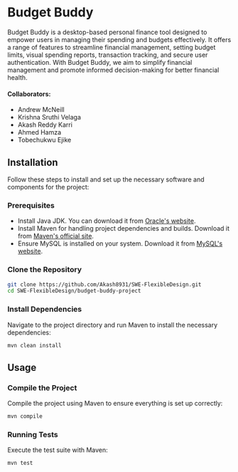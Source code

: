 # Budget Buddy
Budget Buddy is a desktop-based personal finance tool designed to empower users in managing their spending and budgets effectively. It offers a range of features to streamline financial management, setting budget limits, visual spending reports, transaction tracking, and secure user authentication. With Budget Buddy, we aim to simplify financial management and promote informed decision-making for better financial health.

#### Collaborators:
- Andrew McNeill
- Krishna Sruthi Velaga
- Akash Reddy Karri
- Ahmed Hamza
- Tobechukwu Ejike

## Installation

Follow these steps to install and set up the necessary software and components for the project:

### Prerequisites
- Install Java JDK. You can download it from [Oracle's website](https://www.oracle.com/java/technologies/javase-jdk11-downloads.html).
- Install Maven for handling project dependencies and builds. Download it from [Maven's official site](https://maven.apache.org/download.cgi).
- Ensure MySQL is installed on your system. Download it from [MySQL's website](https://dev.mysql.com/downloads/mysql/).

### Clone the Repository
```bash
git clone https://github.com/Akash8931/SWE-FlexibleDesign.git
cd SWE-FlexibleDesign/budget-buddy-project
```

### Install Dependencies
Navigate to the project directory and run Maven to install the necessary dependencies:
```bash
mvn clean install
```

## Usage
### Compile the Project
Compile the project using Maven to ensure everything is set up correctly:
```bash
mvn compile
```

### Running Tests
Execute the test suite with Maven:
```bash
mvn test
```


